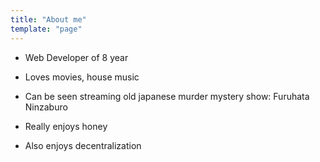 ```yaml
---
title: "About me"
template: "page"
---
```


- Web Developer of 8 year

- Loves movies, house music

- Can be seen streaming old japanese murder mystery show: Furuhata Ninzaburo

- Really enjoys honey

- Also enjoys decentralization